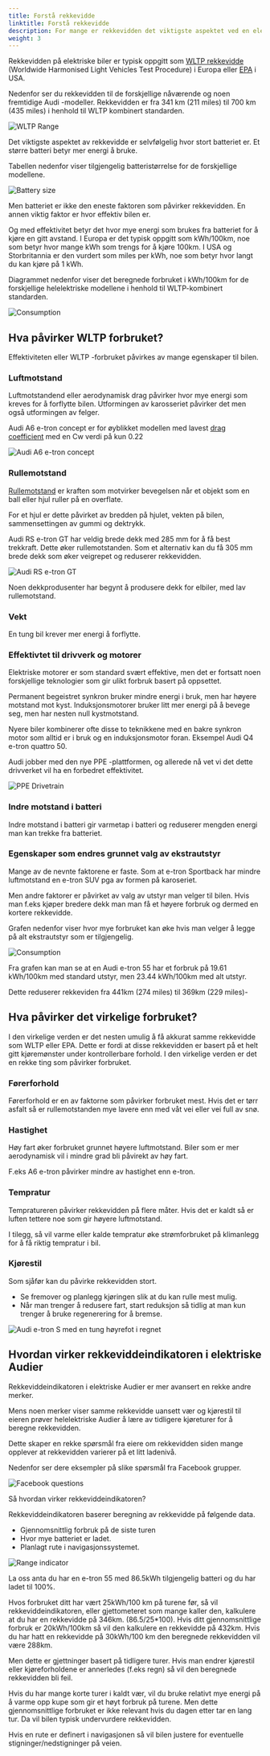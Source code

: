 ```yaml
---
title: Forstå rekkevidde
linktitle: Forstå rekkevidde
description: For mange er rekkevidden det viktigste aspektet ved en elektrisk bil. I denne guiden forklarer vi hva som påvirker rekkevidden til din helelektriske Audi.
weight: 3
---
```


Rekkevidden på elektriske biler er typisk oppgitt som [WLTP rekkevidde](https://en.wikipedia.org/wiki/Worldwide_Harmonised_Light_Vehicles_Test_Procedure) (Worldwide Harmonised Light Vehicles Test Procedure) i
Europa eller [EPA](https://en.wikipedia.org/wiki/Fuel_economy_in_automobiles#EPA_testing_procedure:_2008_and_beyond) i USA.

Nedenfor ser du rekkevidden til de forskjellige nåværende og noen fremtidige Audi -modeller. Rekkevidden er fra 341 km (211 miles) til 700 km (435 miles) i henhold til WLTP kombinert standarden. 

![WLTP Range](wltprangebasictrim.png "WLTP rekkevidde helelektriske Audier")

Det viktigste aspektet av rekkevidde er selvfølgelig hvor stort batteriet er. Et større batteri betyr mer energi å bruke.

Tabellen nedenfor viser tilgjengelig batteristørrelse for de forskjellige modellene. 

![Battery size](batterysize.png "Tilgjengelig batteri helelektriske Audier")

Men batteriet er ikke den eneste faktoren som påvirker rekkevidden. En annen viktig faktor er hvor effektiv bilen er.

Og med effektivitet betyr det hvor mye energi som brukes fra batteriet for å kjøre en gitt avstand. I Europa er det typisk oppgitt som kWh/100km, noe som betyr hvor mange kWh som trengs for å kjøre 100km. I USA og Storbritannia er den vurdert som miles per kWh, noe som betyr hvor langt du kan kjøre på 1 kWh.

Diagrammet nedenfor viser det beregnede forbruket i kWh/100km for de forskjellige helelektriske modellene i henhold til WLTP-kombinert standarden.

![Consumption](wltpconsumptionbasictrim.png "Kalkulert forbruk kWh/100km")

## Hva påvirker WLTP forbruket?

Effektiviteten eller WLTP -forbruket påvirkes av mange egenskaper til bilen.

### Luftmotstand

Luftmotstandend eller aerodynamisk drag påvirker hvor mye energi som kreves for å forflytte bilen. Utformingen av karosseriet
påvirker det men også utformingen av felger.

Audi A6 e-tron concept er for øyblikket modellen med lavest [drag coefficient](https://en.wikipedia.org/wiki/Drag_coefficient) med en Cw  verdi på kun 0.22

![Audi A6 e-tron concept](audia6etron.jpg "Audi A6 e-tron med Cw  verdi på kun 0.22")

### Rullemotstand

 [Rullemotstand](https://en.wikipedia.org/wiki/Rolling_resistance) er kraften som motvirker bevegelsen når et objekt som en ball eller hjul ruller på en overflate.

For et hjul er dette påvirket av bredden på hjulet, vekten på bilen, sammensettingen av gummi og dektrykk.

Audi RS e-tron GT har veldig brede dekk med 285 mm for å få best trekkraft. Dette øker rullemotstanden. Som et alternativ kan du få 305 mm brede dekk som øker veigrepet og reduserer rekkevidden.

![Audi RS e-tron GT](rsetrongt.jpg "Audi RS e-tron GT med 305mm bakre hjul")

Noen dekkprodusenter har begynt å produsere dekk for elbiler, med lav rullemotstand.

### Vekt

En tung bil krever mer energi å forflytte.

### Effektivtet til drivverk og motorer

Elektriske motorer er som standard svært effektive, men det er fortsatt noen forskjellige teknologier som gir ulikt forbruk basert på oppsettet.

Permanent begeistret synkron bruker mindre energi i bruk, men har høyere motstand mot kyst.
Induksjonsmotorer bruker litt mer energi på å bevege seg, men har nesten null kystmotstand.

Nyere biler kombinerer ofte disse to teknikkene med en bakre synkron motor som alltid er i bruk og en induksjonsmotor foran. Eksempel Audi Q4 e-tron quattro 50.

Audi jobber med den nye PPE -plattformen, og allerede nå vet vi det
dette drivverket vil ha en forbedret effektivitet.

![PPE Drivetrain](../../../technology/bev-platforms/ppe/ppepresentation2.png "PPE Drivetrain")

### Indre motstand i batteri

Indre motstand i batteri gir varmetap i batteri og reduserer mengden energi man kan trekke fra batteriet.

### Egenskaper som endres grunnet valg av ekstrautstyr

Mange av de nevnte faktorene er faste. Som at e-tron Sportback har mindre luftmotstand en e-tron SUV pga av formen på karoseriet. 

Men andre faktorer er påvirket av valg av utstyr man velger til bilen. Hvis man f.eks kjøper bredere dekk man man få et høyere forbruk og dermed en kortere rekkevidde.

Grafen nedenfor viser hvor mye forbruket kan øke hvis man velger å legge på alt ekstrautstyr som er tilgjengelig. 

![Consumption](optionsconsumption.jpg "WLTP forbruk med alt utstyr.")

Fra grafen kan man se at en Audi e-tron 55 har et forbruk på 19.61 kWh/100km med standard utstyr, men 23.44 kWh/100km med alt utstyr.

Dette reduserer rekkeviden fra 441km (274 miles)  til 369km (229 miles)-

## Hva påvirker det virkelige forbruket?

I den virkelige verden er det nesten umulig å få akkurat samme rekkevidde som WLTP eller EPA. Dette er fordi at disse rekkevidden er basert på et helt gitt kjøremønster under kontrollerbare forhold. I den virkelige verden er det en rekke ting som påvirker forbruket.

### Førerforhold

Førerforhold er en av faktorne som påvirker forbruket mest. Hvis det er tørr asfalt så er rullemotstanden mye lavere enn med våt vei eller vei 
full av snø.

### Hastighet

Høy fart øker forbruket grunnet høyere luftmotstand. Biler som er mer aerodynamisk vil i mindre grad bli påvirekt av høy fart. 

F.eks A6 e-tron påvirker mindre av hastighet enn e-tron.

### Tempratur

Tempratureren påvirker rekkevidden på flere måter.  Hvis det er kaldt så er luften tettere noe som gir høyere luftmotstand.

I tilegg, så vil varme eller kalde tempratur øke strømforbruket på klimanlegg for å få riktig tempratur i bil.

### Kjørestil

Som sjåfør kan du påvirke rekkevidden stort.

- Se fremover og planlegg kjøringen slik at du kan rulle mest mulig.
- Når man trenger å redusere fart, start reduksjon så tidlig at man kun trenger å bruke regenerering for å bremse.

![Audi e-tron S med en tung høyrefot i regnet](etronsinthewet.jpg "Audi e-tron S med en tung høyrefot i regnet")

## Hvordan virker rekkeviddeindikatoren i elektriske Audier

Rekkeviddeindikatoren i elektriske Audier er mer avansert en rekke andre merker. 

Mens noen merker viser samme rekkevidde uansett vær og kjørestil til eieren prøver helelektriske 
Audier å lære av tidligere kjøreturer for å beregne rekkevidden.

Dette skaper en rekke spørsmål fra eiere om rekkevidden siden mange opplever at rekkevidden varierer på et litt ladenivå.

Nedenfor ser dere eksempler på slike spørsmål fra Facebook grupper.

![Facebook questions](facebookno.png "Spørsmål fra eiere basert på rekkeviddeindikator")

Så hvordan virker rekkeviddeindikatoren?

Rekkeviddeindikatoren baserer beregning av rekkevidde på følgende data.

- Gjennomsnittlig forbruk på de siste turen
- Hvor mye batteriet er ladet.
- Planlagt rute i navigasjonssystemet.

![Range indicator](virtualcockpit.png "Virtual cockpit med rekkeviddeindikator")

La oss anta du har  en e-tron 55 med 86.5kWh tilgjengelig batteri og du har ladet til 100%.

Hvos forbruket ditt har vært 25kWh/100 km på turene før, så vil rekkeviddeindikatoren, eller gjettometeret som mange kaller den, kalkulere at du har en rekkevidde på 346km. (86.5/25*100). Hvis ditt gjennomsnittlige forbruk er 20kWh/100km så vil den kalkulere en rekkevidde på 432km.
Hvis du har hatt en rekkevidde på 30kWh/100 km den beregnede rekkevidden vil være 288km.

Men dette er gjettninger basert på tidligere turer. Hvis man endrer kjørestil eller kjøreforholdene er annerledes (f.eks regn) så vil den beregnede rekkevidden bli feil.

Hvis du har mange korte turer i kaldt vær, vil du bruke relativt mye energi på å varme opp kupe som gir et høyt forbruk på turene. Men dette gjennomsnittlige forbruket er ikke relevant hvis du dagen etter tar en lang tur. Da vil bilen typisk undervurdere rekkevidden.

Hvis en rute er definert i navigasjonen så vil bilen justere for eventuelle stigninger/nedstigninger på veien.